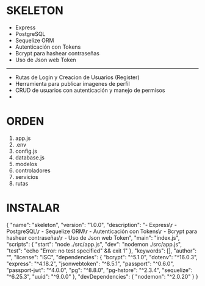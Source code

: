 # SKELETON

- Express
- PostgreSQL
- Sequelize ORM
- Autenticación con Tokens
- Bcrypt para hashear contraseñas
- Uso de Json web Token

-----

- Rutas de Login y Creacion de Usuarios (Register)
- Herramienta para publicar imagenes de perfil
- CRUD de usuarios con autenticación y manejo de permisos
- 
    
# ORDEN

1) app.js
2) .env
3) config.js
4) database.js
5) modelos
6) controladores
7) servicios
8) rutas

# INSTALAR

{
  "name": "skeleton",
  "version": "1.0.0",
  "description": "- Express\r - PostgreSQL\r - Sequelize ORM\r - Autenticación con Tokens\r - Bcrypt para hashear contraseñas\r - Uso de Json web Token",
  "main": "index.js",
  "scripts": {
    "start": "node ./src/app.js",
    "dev": "nodemon ./src/app.js",
    "test": "echo \"Error: no test specified\" && exit 1"
  },
  "keywords": [],
  "author": "",
  "license": "ISC",
  "dependencies": {
    "bcrypt": "^5.1.0",
    "dotenv": "^16.0.3",
    "express": "^4.18.2",
    "jsonwebtoken": "^8.5.1",
    "passport": "^0.6.0",
    "passport-jwt": "^4.0.0",
    "pg": "^8.8.0",
    "pg-hstore": "^2.3.4",
    "sequelize": "^6.25.3",
    "uuid": "^9.0.0"
  },
  "devDependencies": {
    "nodemon": "^2.0.20"
  }
}
